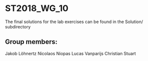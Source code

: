 # ST2018_WG_10

The final solutions for the lab exercises can be found in the Solution/ subdirectory

## Group members:

Jakob Löhnertz
Nicolaos Niopas
Lucas Vanparijs
Christian Stuart
